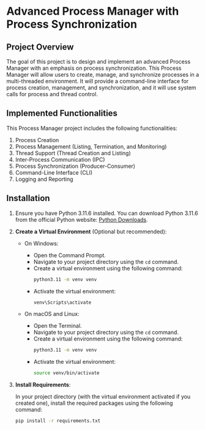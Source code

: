 # Advanced Process Manager with Process Synchronization

## Project Overview

The goal of this project is to design and implement an advanced Process Manager with an emphasis on process synchronization. This Process Manager will allow users to create, manage, and synchronize processes in a multi-threaded environment. It will provide a command-line interface for process creation, management, and synchronization, and it will use system calls for process and thread control.

## Implemented Functionalities
This Process Manager project includes the following functionalities:
1. Process Creation
2. Process Management (Listing, Termination, and Monitoring)
3. Thread Support (Thread Creation and Listing)
4. Inter-Process Communication (IPC)
5. Process Synchronization (Producer-Consumer)
6. Command-Line Interface (CLI)
7. Logging and Reporting

## Installation
1. Ensure you have Python 3.11.6 installed. You can download Python 3.11.6 from the official Python website: [Python Downloads](https://www.python.org/downloads/release/).

2. **Create a Virtual Environment** (Optional but recommended):
   
   - On Windows:
     - Open the Command Prompt.
     - Navigate to your project directory using the `cd` command.
     - Create a virtual environment using the following command:
       ```bash
       python3.11 -m venv venv
       ```
     - Activate the virtual environment:
       ```bash
       venv\Scripts\activate
       ```

   - On macOS and Linux:
     - Open the Terminal.
     - Navigate to your project directory using the `cd` command.
     - Create a virtual environment using the following command:
       ```bash
       python3.11 -m venv venv
       ```
     - Activate the virtual environment:
       ```bash
       source venv/bin/activate
       ```

3. **Install Requirements**:
   
   In your project directory (with the virtual environment activated if you created one), install the required packages using the following command:
   
   ```bash
   pip install -r requirements.txt
